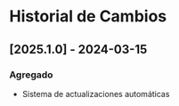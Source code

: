 # Historial de Cambios

## [2025.1.0] - 2024-03-15

### Agregado

- Sistema de actualizaciones automáticas
